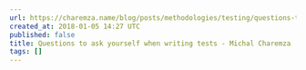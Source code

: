```yaml
---
url: https://charemza.name/blog/posts/methodologies/testing/questions-to-ask-yourself-when-writing-tests/
created_at: 2018-01-05 14:27 UTC
published: false
title: Questions to ask yourself when writing tests - Michal Charemza
tags: []
---
```



